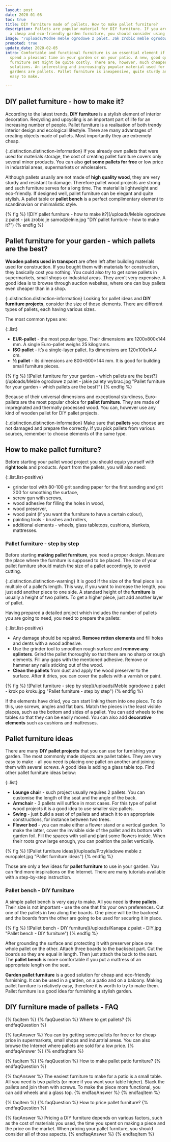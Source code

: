 ```yaml
---
layout: post
date: 2020-01-08
toc: true
title: DIY furniture made of pallets. How to make pallet furniture?
description: Pallets are popular material for DIY furniture. If you are looking for
  a cheap and eco-friendly garden furniture, you should consider using wood pallets.
image: "/uploads/Modne meble ogrodowe z palet. Jak zrobic meble ogrodowe z palet.jpg"
promoted: true
update_date: 2020-02-05
intro: Comfortable and functional furniture is an essential element if you want to
  spend a pleasant time in your garden or on your patio. A new, good quality garden
  furniture set might be quite costly. There are, however, much cheaper, original
  solutions. An interesting and increasingly popular material used for furnishing
  gardens are pallets. Pallet furniture is inexpensive, quite sturdy and extremely
  easy to make.

---
```

## DIY pallet furniture - how to make it?

According to the latest trends, **DIY furniture** is a stylish element of interior decoration. Recycling and upcycling is an important part of life for an increasing number of people. Pallet furniture is a realisation of both trendy interior design and ecological lifestyle. There are many advantages of creating objects made of pallets. Most importantly they are extremely cheap.

{:.distinction.distinction-information}
If you already own pallets that were used for materials storage, the cost of creating pallet furniture covers only several minor products. You can also **get some pallets for free** or low price in industrial areas, supermarkets or wholesalers.

Although pallets usually are not made of **high quality wood**, they are very sturdy and resistant to damage. Therefore pallet wood projects are strong and such furniture serves for a long time. The material is lightweight and eco-friendly. If designed well, pallet furniture can be elegant and quite stylish. A pallet table or **pallet bench** is a perfect complimentary element to scandinavian or minimalistic style.

{% fig %}
![DIY pallet furniture - how to make it?](/uploads/Meble ogrodowe z palet - jak zrobic je samodzielnie.jpg "DIY pallet furnture - how to make it?")
{% endfig %}

## Pallet furniture for your garden - which pallets are the best?

**Wooden pallets used in transport** are often left after building materials used for construction. If you bought them with materials for construction, they basically cost you nothing. You could also try to get some pallets in supermarkets, small shops or industrial areas. They aren’t very expensive. A good idea is to browse through auction websites, where one can buy pallets even cheaper than in a shop.

{:.distinction.distinction-information}
Looking for pallet ideas and **DIY furniture projects**, consider the size of those elements. There are different types of pallets, each having various sizes.

The most common types are:

{:.list}

* **EUR-pallet** - the most popular type. Their dimensions are 1200x800x144 mm. A single Euro-pallet weighs 25 kilograms.
* **ISO pallet** - it’s a single-layer pallet. Its dimensions are 120x100x14,4 cm.
* **½ pallet** - its dimensions are 800×600×144 mm. It is good for building small furniture pieces.

{% fig %}
![Pallet furniture for your garden - which pallets are the best?](/uploads/Meble ogrodowe z palet - jakie palety wybrac.jpg "Pallet furniture for your garden - which pallets are the best?")
{% endfig %}

Because of their universal dimensions and exceptional sturdiness, Euro-pallets are the most popular choice for **pallet furniture**. They are made of impregnated and thermally processed wood. You can, however use any kind of wooden pallet for DIY pallet projects.

{:.distinction.distinction-information}
Make sure that **pallets** you choose are not damaged and prepare the correctly. If you pick pallets from various sources, remember to choose elements of the same type.

## How to make pallet furniture?

Before starting your pallet wood project you should equip yourself with **right tools** and products. Apart from the pallets, you will also need:

{:.list.list-positive}

* grinder tool with 80-100 grit sanding paper for the first sanding and grit 200 for smoothing the surface,
* screw gun with screws,
* wood adhesive for filling the holes in wood,
* wood preserver,
* wood paint (if you want the furniture to have a certain colour),
* painting tools - brushes and rollers,
* additional elements - wheels, glass tabletops, cushions, blankets, mattresses.

### Pallet furniture - step by step

Before starting **making pallet furniture**, you need a proper design. Measure the place where the furniture is supposed to be placed. The size of your pallet furniture should match the size of a pallet accordingly, to avoid cutting.

{:.distinction.distinction-warning}
It is good if the size of the final piece is a multiple of a pallet’s length. This way, if you want to increase the length, you just add another piece to one side. A standard height of the **furniture** is usually a height of two pallets. To get a higher piece, just add another layer of pallet.

Having prepared a detailed project which includes the number of pallets you are going to need, you need to prepare the pallets:

{:.list.list-positive}

* Any damage should be repaired. **Remove rotten elements** and fill holes and dents with a wood adhesive.
* Use the grinder tool to smoothen rough surface and **remove any splinters**. Grind the pallet thoroughly so that there are no sharp or rough elements. Fill any gaps with the mentioned adhesive. Remove or hammer any nails sticking out of the wood.
* **Clean the pallets** from dust and apply the wood preserver to the surface. After it dries, you can cover the pallets with a varnish or paint.

{% fig %}
![Pallet furniture - step by step](/uploads/Meble ogrodowe z palet - krok po kroku.jpg "Pallet furniture - step by step")
{% endfig %}

If the elements have dried, you can start linking them into one piece. To do this, use screws, angles and flat bars. Match the pieces in the least visible places, such as the bottom and sides of a pallet. You can add wheels to the tables so that they can be easily moved. You can also add **decorative elements** such as cushions and mattresses.

## Pallet furniture ideas

There are many **DIY pallet projects** that you can use for furnishing your garden. The most commonly made objects are pallet tables. They are very easy to make - all you need is placing one pallet on another and joining them with several screws. A good idea is adding a glass table top. Find other pallet furniture ideas below:

{:.list}

* **Lounge chair** - such project usually requires 2 pallets. You can customise the length of the seat and the angle of the back.
* **Armchair** - 3 pallets will suffice in most cases. For this type of pallet wood projects it is a good idea to use smaller size pallets.
* **Swing** - just build a seat of of pallets and attach it to an appropriate constructions, for instance between two trees.
* **Flower bed** - you can make either a flower stand or a vertical garden. To make the latter, cover the invisible side of the pallet and its bottom with garden foil. Fill the spaces with soil and plant some flowers inside. When their roots grow large enough, you can position the pallet vertically.

{% fig %}
![Pallet furniture ideas](/uploads/Przykladowe meble z europalet.jpg "Pallet furniture ideas")
{% endfig %}

Those are only a few ideas for **pallet furniture** to use in your garden. You can find more inspirations on the Internet. There are many tutorials available with a step-by-step instruction.

### Pallet bench - DIY furniture

A simple pallet bench is very easy to make. All you need is **three pallets**. Their size is not important - use the one that fits your own preferences. Cut one of the pallets in two along the boards. One piece will be the backrest and the boards from the other are going to be used for securing it in place.

{% fig %}
![Pallet bench - DIY furniture](/uploads/Kanapa z palet - DIY.jpg "Pallet bench - DIY furniture")
{% endfig %}

After grounding the surface and protecting it with preserver place one whole pallet on the other. Attach three boards to the backseat part. Cut the boards so they are equal in length. Then just attach the back to the seat. The **pallet bench** is more comfortable if you put a mattress of an appropriate length on the seat.

**Garden pallet furniture** is a good solution for cheap and eco-friendly furnishing. It can be used in a garden, on a patio and on a balcony. Making pallet furniture is relatively easy, therefore it is worth to try to make them. Pallet furniture is a good idea for furnishing a stylish garden.

## DIY furniture made of pallets - FAQ

{% faqItem %}
{% faqQuestion %}
Where to get pallets?
{% endfaqQuestion %}

{% faqAnswer %}
You can try getting some pallets for free or for cheap price in supermarkets, small shops and industrial areas. You can also browse the Internet where pallets are sold for a low price.
{% endfaqAnswer %}
{% endfaqItem %}

{% faqItem %}
{% faqQuestion %}
How to make pallet patio furniture?
{% endfaqQuestion %}

{% faqAnswer %}
The easiest furniture to make for a patio is a small table. All you need is two pallets (or more if you want your table higher). Stack the pallets and join them with screws. To make the piece more functional, you can add wheels and a glass top.
{% endfaqAnswer %}
{% endfaqItem %}

{% faqItem %}
{% faqQuestion %}
How to price pallet furniture?
{% endfaqQuestion %}

{% faqAnswer %}
Pricing a DIY furniture depends on various factors, such as the cost of materials you used, the time you spent on making a piece and the price on the market. When pricing your pallet furniture, you should consider all of those aspects.
{% endfaqAnswer %}
{% endfaqItem %}
